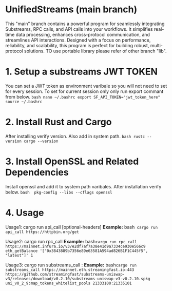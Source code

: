 # UnifiedStreams (main branch)
This "main" branch contains a powerful program for seamlessly integrating Substreams, RPC calls, and API calls into your workflows. It simplifies real-time data processing, enhances cross-protocol communication, and streamlines API interactions. Designed with a focus on performance, reliability, and scalability, this program is perfect for building robust, multi-protocol solutions.
TO use portable library please refer of other branch "lib".

# 1. Setup a substreams JWT TOKEN
You can set a JWT token as environment varibale so you will not need to set for every session.
To set for current session only only run export commant from below.
         ```bash
               nano ~/.bashrc
               export SF_API_TOKEN="jwt_token_here"
               source ~/.bashrc
         ```
# 2. Install Rust and Cargo 
After installing verify version. Also add in system path.
         ```bash
               rustc --version
               cargo --version
         ```
# 3. Install OpenSSL and Related Dependencies
Install openssl and add it to system path varibales. After installation verify below.
         ```bash 
               pkg-config --libs --cflags openssl
         ```

# 4. Usage
   Usage1: cargo run api_call <api-url> [optional-headers]
      **Example:**
      bash``` 
      cargo run api_call https://httpbin.org/get
      ```

   Usage2: cargo run rpc_call <rpc-url> <method> <params> <id>
      **Example:**
      bash```
      cargo run rpc_call https://mainnet.infura.io/v3/e2df7af7a38e41d9a7334ce930e566c9 eth_getBalance '["0x3843889b7356e89e63581A594ad826B1F1C445f5", "latest"]' 1 
      ```

   Usage3: cargo run substreams_call <stream endpoint> <spkg> <module> <start>:<stop>
      **Example:**
      bash```
      cargo run substreams_call https://mainnet.eth.streamingfast.io:443 https://github.com/streamingfast/substreams-uniswap-v3/releases/download/v0.2.10/substreams-uniswap-v3-v0.2.10.spkg uni_v0_2_9:map_tokens_whitelist_pools 21333100:21335101
      ```
